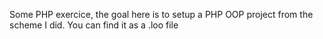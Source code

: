 Some PHP exercice, the goal here is to setup a PHP OOP project from the scheme I did. You can find it as a .loo file
